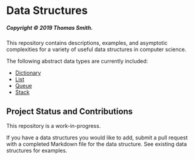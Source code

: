 # Data Structures
##### Copyright © 2019 Thomas Smith.
This repository contains descriptions, examples, and asymptotic complexities for
a variety of useful data structures in computer science.

The following abstract data types are currently included:
 - [Dictionary](./dictionary.md)
 - [List](./list.md)
 - [Queue](./queue.md)
 - [Stack](./stack.md)

## Project Status and Contributions
This repository is a work-in-progress.

If you have a data structures you would like to add, submit a pull request with
a completed Markdown file for the data structure. See existing data structures
for examples.
